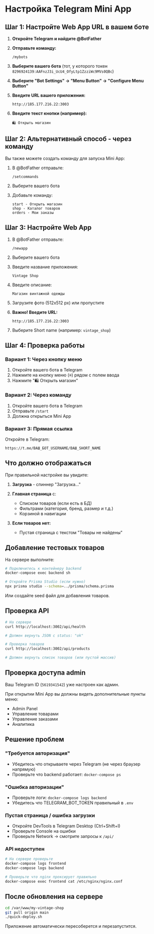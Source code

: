# Настройка Telegram Mini App

## Шаг 1: Настройте Web App URL в вашем боте

1. **Откройте Telegram и найдите @BotFather**

2. **Отправьте команду:**
   ```
   /mybots
   ```

3. **Выберите вашего бота** (тот, у которого токен `8296924139:AAFnzJ3i_UcU4_OfyLtp1ZzziWc9MVs0QBc`)

4. **Выберите "Bot Settings" → "Menu Button" → "Configure Menu Button"**

5. **Введите URL вашего приложения:**
   ```
   http://185.177.216.22:3003
   ```

6. **Введите текст кнопки (например):**
   ```
   🛍️ Открыть магазин
   ```

## Шаг 2: Альтернативный способ - через команду

Вы также можете создать команду для запуска Mini App:

1. В @BotFather отправьте:
   ```
   /setcommands
   ```

2. Выберите вашего бота

3. Добавьте команду:
   ```
   start - Открыть магазин
   shop - Каталог товаров
   orders - Мои заказы
   ```

## Шаг 3: Настройте Web App

1. В @BotFather отправьте:
   ```
   /newapp
   ```

2. Выберите вашего бота

3. Введите название приложения:
   ```
   Vintage Shop
   ```

4. Введите описание:
   ```
   Магазин винтажной одежды
   ```

5. Загрузите фото (512x512 px) или пропустите

6. **Важно! Введите URL:**
   ```
   http://185.177.216.22:3003
   ```

7. Выберите Short name (например: `vintage_shop`)

## Шаг 4: Проверка работы

### Вариант 1: Через кнопку меню
1. Откройте вашего бота в Telegram
2. Нажмите на кнопку меню (≡) рядом с полем ввода
3. Нажмите "🛍️ Открыть магазин"

### Вариант 2: Через команду
1. Откройте вашего бота в Telegram
2. Отправьте `/start`
3. Должна открыться Mini App

### Вариант 3: Прямая ссылка
Откройте в Telegram:
```
https://t.me/ВАШ_БОТ_USERNAME/ВАШ_SHORT_NAME
```

## Что должно отображаться

При правильной настройке вы увидите:

1. **Загрузка** - спиннер "Загрузка..."
2. **Главная страница** с:
   - Списком товаров (если есть в БД)
   - Фильтрами (категория, бренд, размер и т.д.)
   - Корзиной в навигации

3. **Если товаров нет:**
   - Пустая страница с текстом "Товары не найдены"

## Добавление тестовых товаров

На сервере выполните:

```bash
# Подключитесь к контейнеру backend
docker-compose exec backend sh

# Откройте Prisma Studio (если нужно)
npx prisma studio --schema=../prisma/schema.prisma
```

Или создайте seed файл для добавления товаров.

## Проверка API

```bash
# На сервере
curl http://localhost:3002/api/health

# Должен вернуть JSON с status: "ok"

# Проверка товаров
curl http://localhost:3002/api/products

# Должен вернуть список товаров (или пустой массив)
```

## Проверка доступа admin

Ваш Telegram ID (`5619341542`) уже настроен как админ.

При открытии Mini App вы должны видеть дополнительные пункты меню:
- Admin Panel
- Управление товарами
- Управление заказами
- Аналитика

## Решение проблем

### "Требуется авторизация"
- Убедитесь что открываете через Telegram (не через браузер напрямую)
- Проверьте что backend работает: `docker-compose ps`

### "Ошибка авторизации"
- Проверьте логи: `docker-compose logs backend`
- Убедитесь что TELEGRAM_BOT_TOKEN правильный в `.env`

### Пустая страница / ошибка загрузки
- Откройте DevTools в Telegram Desktop (Ctrl+Shift+I)
- Проверьте Console на ошибки
- Проверьте Network → смотрите запросы к `/api/`

### API недоступен
```bash
# На сервере проверьте
docker-compose logs frontend
docker-compose logs backend

# Проверьте что nginx проксирует правильно
docker-compose exec frontend cat /etc/nginx/nginx.conf
```

## После обновления на сервере

```bash
cd /var/www/my-vintage-shop
git pull origin main
./quick-deploy.sh
```

Приложение автоматически пересоберется и перезапустится.
